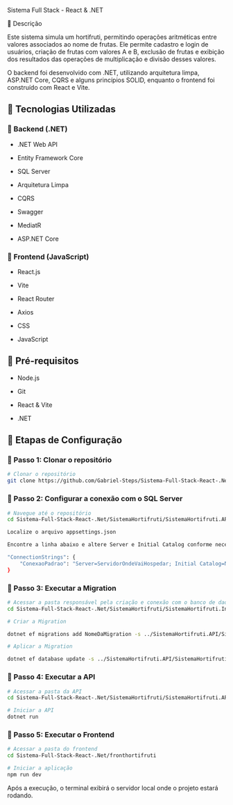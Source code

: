Sistema Full Stack - React & .NET

📝 Descrição

Este sistema simula um hortifruti, permitindo operações aritméticas entre valores associados ao nome de frutas. Ele permite cadastro e login de usuários, criação de frutas com valores A e B, exclusão de frutas e exibição dos resultados das operações de multiplicação e divisão desses valores.

O backend foi desenvolvido com .NET, utilizando arquitetura limpa, ASP.NET Core, CQRS e alguns princípios SOLID, enquanto o frontend foi construído com React e Vite.

## 🚀 Tecnologias Utilizadas

### 🔹 Backend (.NET)

- .NET Web API

- Entity Framework Core

- SQL Server

- Arquitetura Limpa

- CQRS

- Swagger

- MediatR

- ASP.NET Core

### 🔹 Frontend (JavaScript)

- React.js

- Vite

- React Router

- Axios

- CSS

- JavaScript

## 📌 Pré-requisitos

- Node.js

- Git

- React & Vite

- .NET

## 📌 Etapas de Configuração

### 🔹 Passo 1: Clonar o repositório

```bash
# Clonar o repositório
git clone https://github.com/Gabriel-Steps/Sistema-Full-Stack-React-.Net.git
```

### 🔹 Passo 2: Configurar a conexão com o SQL Server

```bash
# Navegue até o repositório
cd Sistema-Full-Stack-React-.Net/SistemaHortifruti/SistemaHortifruti.API

Localize o arquivo appsettings.json

Encontre a linha abaixo e altere Server e Initial Catalog conforme necessário:

"ConnectionStrings": {
    "ConexaoPadrao": "Server=ServidorOndeVaiHospedar; Initial Catalog=NomeDaDatabase; TrustServerCertificate=True; Integrated Security=True"
}
```

### 🔹 Passo 3: Executar a Migration

```bash
# Acessar a pasta responsável pela criação e conexão com o banco de dados
cd Sistema-Full-Stack-React-.Net/SistemaHortifruti/SistemaHortifruti.Infrastructure

# Criar a Migration

dotnet ef migrations add NomeDaMigration -s ../SistemaHortifruti.API/SistemaHortifruti.API.csproj -o ./Persistence/Migrations

# Aplicar a Migration

dotnet ef database update -s ../SistemaHortifruti.API/SistemaHortifruti.API.csproj
```

### 🔹 Passo 4: Executar a API

```bash
# Acessar a pasta da API
cd Sistema-Full-Stack-React-.Net/SistemaHortifruti/SistemaHortifruti.API

# Iniciar a API
dotnet run
```
### 🔹 Passo 5: Executar o Frontend

```bash
# Acessar a pasta do frontend
cd Sistema-Full-Stack-React-.Net/fronthortifruti

# Iniciar a aplicação
npm run dev
```
Após a execução, o terminal exibirá o servidor local onde o projeto estará rodando.
